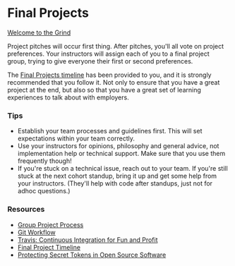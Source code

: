 # Final Projects

[Welcome to the Grind](https://www.youtube.com/watch?v=hbkZrOU1Zag)

Project pitches will occur first thing.  After pitches, you'll all vote on project preferences.  Your instructors will assign each of you to a final project group, trying to give everyone their first or second preferences.

The [Final Projects timeline](timeline.md) has been provided to you, and it is strongly recommended that you follow it. Not only to ensure that you have a great project at the end, but also so that you have a great set of learning experiences to talk about with employers.

### Tips

- Establish your team processes and guidelines first. This will set expectations within your team correctly.
- Use your instructors for opinions, philosophy and general advice, not implementation help or technical support. Make sure that you use them frequently though!
- If you're stuck on a technical issue, reach out to your team. If you're still stuck at the next cohort standup, bring it up and get some help from your instructors. (They'll help with code after standups, just not for adhoc questions.)

### Resources

- [Group Project Process](../resources/group_project_process.md)
- [Git Workflow](../resources/git-workflow.md)
- [Travis: Continuous Integration for Fun and Profit](../resources/travis.md)
- [Final Project Timeline](../resources/final-projects.md)
- [Protecting Secret Tokens in Open Source Software](https://github.com/Devbootcamp/reference/wiki/Open-Source-Secrets)
